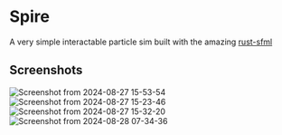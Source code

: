 # Spire
A very simple interactable particle sim built with the amazing [rust-sfml](https://github.com/jeremyletang/rust-sfml/tree/master)

## Screenshots
![Screenshot from 2024-08-27 15-53-54](https://github.com/user-attachments/assets/b97045cc-d954-4df1-96c1-22b739398cad)
![Screenshot from 2024-08-27 15-23-46](https://github.com/user-attachments/assets/7bc85bf2-baf7-4fc9-8c1a-a29454bfb0b8)
![Screenshot from 2024-08-27 15-32-20](https://github.com/user-attachments/assets/ab1aabf0-83bb-4c85-92a4-64212908900a)
![Screenshot from 2024-08-28 07-34-36](https://github.com/user-attachments/assets/d2f972d1-0c4e-46a9-a00f-0d70dc073fad)
